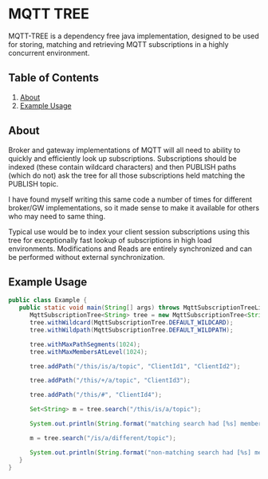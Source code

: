
# MQTT TREE
MQTT-TREE is a dependency free java implementation, designed to be used for storing, matching and retrieving MQTT subscriptions
in a highly concurrent environment.

## Table of Contents
1. [About](#about) 
2. [Example Usage](#example-usage)
   
## About
Broker and gateway implementations of MQTT will all need to ability to quickly and efficiently look up subscriptions. Subscriptions
should be indexed (these contain wildcard characters) and then PUBLISH paths (which do not) ask the tree for all those subscriptions
held matching the PUBLISH topic.

I have found myself writing this same code a number of times for different broker/GW implementations, so it made sense to make it 
available for others who may need to same thing.

Typical use would be to index your client session subscriptions using this tree for exceptionally fast lookup of subscriptions
in high load environments. Modifications and Reads are entirely synchronized and can be performed without external synchronization.

## Example Usage

```java
public class Example {
   public static void main(String[] args) throws MqttSubscriptionTreeLimitExceededException {
      MqttSubscriptionTree<String> tree = new MqttSubscriptionTree<String>(MqttSubscriptionTree.DEFAULT_SPLIT, true);
      tree.withWildcard(MqttSubscriptionTree.DEFAULT_WILDCARD);
      tree.withWildpath(MqttSubscriptionTree.DEFAULT_WILDPATH);

      tree.withMaxPathSegments(1024);
      tree.withMaxMembersAtLevel(1024);

      tree.addPath("/this/is/a/topic", "ClientId1", "ClientId2");

      tree.addPath("/this/+/a/topic", "ClientId3");

      tree.addPath("/this/#", "ClientId4");

      Set<String> m = tree.search("/this/is/a/topic");

      System.out.println(String.format("matching search had [%s] members", m.size()));

      m = tree.search("/is/a/different/topic");

      System.out.println(String.format("non-matching search had [%s] members", m.size()));
   }
}
```
